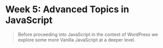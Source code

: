 # Week 5: Advanced Topics in JavaScript

> Before proceeding into JavaScript in the context of WordPress we explore some more Vanilla JavaScript at a deeper level.